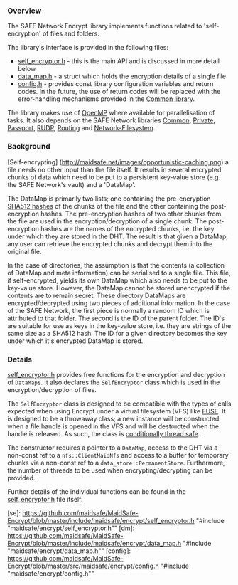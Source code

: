 ### Overview

The SAFE Network Encrypt library implements functions related to 'self-encryption' of files and folders.

The library's interface is provided in the following files:

* [self_encryptor.h](https://github.com/maidsafe/MaidSafe-Encrypt/blob/master/include/maidsafe/encrypt/self_encryptor.h) - this is the main API and is discussed in more detail below
* [data_map.h](https://github.com/maidsafe/MaidSafe-Encrypt/blob/master/include/maidsafe/encrypt/data_map.h) - a struct which holds the encryption details of a single file
* [config.h](https://github.com/maidsafe/MaidSafe-Encrypt/blob/master/src/maidsafe/encrypt/config.h) - provides const library configuration variables and return codes.  In the future, the use of return codes will be replaced with the error-handling mechanisms provided in the [Common library](https://github.com/maidsafe/MaidSafe-Common/wiki).

The library makes use of [OpenMP](http://en.wikipedia.org/wiki/OpenMP) where available for parallelisation of tasks.  It also depends on the SAFE Network libraries [Common](https://github.com/maidsafe/MaidSafe-Common/wiki), [Private](https://github.com/maidsafe/MaidSafe-Vault-Manager/wiki), [Passport](https://github.com/maidsafe/MaidSafe-Passport/wiki), [RUDP](https://github.com/maidsafe/MaidSafe-RUDP/wiki), [Routing](https://github.com/maidsafe/MaidSafe-Routing/wiki) and [Network-Filesystem](https://github.com/maidsafe/MaidSafe-Network-Filesystem/wiki).


### Background
[Self-encrypting] (http://maidsafe.net/images/opportunistic-caching.png)
a file needs no other input than the file itself. It results in several encrypted chunks of data which need to be put to a persistent key-value store (e.g. the SAFE Network's vault) and a 'DataMap'.

The DataMap is primarily two lists; one containing the pre-encryption [SHA512 hashes](https://en.wikipedia.org/wiki/SHA-2) of the chunks of the file and the other containing the post-encryption hashes. The pre-encryption hashes of two other chunks from the file are used in the encryption/decryption of a single chunk.  The post-encryption hashes are the names of the encrypted chunks, i.e. the key under which they are stored in the DHT.  The result is that given a DataMap, any user can retrieve the encrypted chunks and decrypt them into the original file.

In the case of directories, the assumption is that the contents (a collection of DataMap and meta information) can be serialised to a single file.  This file, if self-encrypted, yields its own DataMap which also needs to be put to the key-value store.  However, the DataMap cannot be stored unencrypted if the contents are to remain secret.  These directory DataMaps are encrypted/decrypted using two pieces of additional information.  In the case of the SAFE Network, the first piece is normally a random ID which is attributed to that folder.  The second is the ID of the parent folder.  The ID's are suitable for use as keys in the key-value store, i.e. they are strings of the same size as a SHA512 hash.  The ID for a given directory becomes the key under which it's encrypted DataMap is stored.


### Details

[self_encryptor.h](https://github.com/maidsafe/MaidSafe-Encrypt/blob/master/include/maidsafe/encrypt/self_encryptor.h) provides free functions for the encryption and decryption of `DataMap`s.  It also declares the `SelfEncryptor` class which is used in the encryption/decryption of files.

The `SelfEncryptor` class is designed to be compatible with the types of calls expected when using Encrypt under a virtual filesystem (VFS) like [FUSE](http://fuse.sourceforge.net/).  It is designed to be a throwaway class; a new instance will be constructed when a file handle is opened in the VFS and will be destructed when the handle is released.  As such, the class is [conditionally thread safe](http://en.wikipedia.org/wiki/Thread_safety#Levels_of_thread_safety).

The constructor requires a pointer to a `DataMap`, access to the DHT via a non-const ref to a `nfs::ClientMaidNfs` and access to a buffer for temporary chunks via a non-const ref to a `data_store::PermanentStore`.  Furthermore, the number of threads to be used when encrypting/decrypting can be provided.

Further details of the individual functions can be found in the [self_encryptor.h](https://github.com/maidsafe/MaidSafe-Encrypt/blob/master/include/maidsafe/encrypt/self_encryptor.h) file itself.


[se]: https://github.com/maidsafe/MaidSafe-Encrypt/blob/master/include/maidsafe/encrypt/self_encryptor.h "#include "maidsafe/encrypt/self_encryptor.h""
[dm]: https://github.com/maidsafe/MaidSafe-Encrypt/blob/master/include/maidsafe/encrypt/data_map.h "#include "maidsafe/encrypt/data_map.h""
[config]: https://github.com/maidsafe/MaidSafe-Encrypt/blob/master/src/maidsafe/encrypt/config.h "#include "maidsafe/encrypt/config.h""

[common]: https://github.com/maidsafe/MaidSafe-Common/wiki "MaidSafe-Common library"
[private]: https://github.com/maidsafe/MaidSafe-Private/wiki "MaidSafe-Private library"
[passport]: https://github.com/maidsafe/MaidSafe-Passport/wiki "MaidSafe-Passport library"
[rudp]: https://github.com/maidsafe/MaidSafe-RUDP/wiki "MaidSafe-RUDP library"
[routing]: https://github.com/maidsafe/MaidSafe-Routing/wiki "MaidSafe-Routing library"
[nfs]: https://github.com/maidsafe/MaidSafe-Network-Filesystem/wiki "MaidSafe-Network-Filesystem library"
[se_video]: http://maidsafe.net/self-encrypt-video

[omp]: http://en.wikipedia.org/wiki/OpenMP
[sha2]: https://en.wikipedia.org/wiki/SHA-2 "Secure Hashing Algorithm v2 - SHA512"
[fuse]: http://fuse.sourceforge.net/ "Filesystem in Userspace"
[thread_safety]: http://en.wikipedia.org/wiki/Thread_safety#Levels_of_thread_safety "Levels of thread safety"


